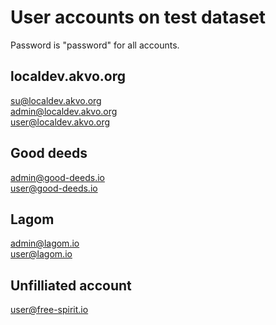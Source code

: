 # User accounts on test dataset

Password is "password" for all accounts.


## localdev.akvo.org
su@localdev.akvo.org  
admin@localdev.akvo.org  
user@localdev.akvo.org  

## Good deeds
admin@good-deeds.io  
user@good-deeds.io  

## Lagom
admin@lagom.io  
user@lagom.io  


## Unfilliated account
user@free-spirit.io
